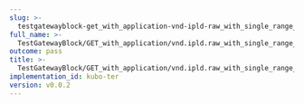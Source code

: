 ```yaml
---
slug: >-
  testgatewayblock-get_with_application-vnd-ipld-raw_with_single_range_request_includes_correct_bytes-header_content-range
full_name: >-
  TestGatewayBlock/GET_with_application/vnd.ipld.raw_with_single_range_request_includes_correct_bytes/Header_Content-Range
outcome: pass
title: >-
  TestGatewayBlock/GET_with_application/vnd.ipld.raw_with_single_range_request_includes_correct_bytes/Header_Content-Range
implementation_id: kubo-ter
version: v0.0.2
---
```


